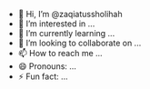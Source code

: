- 👋 Hi, I’m @zaqiatussholihah
- 👀 I’m interested in ...
- 🌱 I’m currently learning ...
- 💞️ I’m looking to collaborate on ...
- 📫 How to reach me ...
- 😄 Pronouns: ...
- ⚡ Fun fact: ...

<!---
zaqiatussholihah/zaqiatussholihah is a ✨ special ✨ repository because its `README.md` (this file) appears on your GitHub profile.
You can click the Preview link to take a look at your changes.
--->
